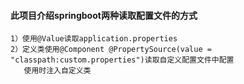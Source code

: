 #### 此项目介绍springboot两种读取配置文件的方式

~~~
1）使用@Value读取application.properties
2）定义类使用@Component @PropertySource(value = "classpath:custom.properties")读取自定义配置文件中配置
   使用时注入自定义类

~~~

